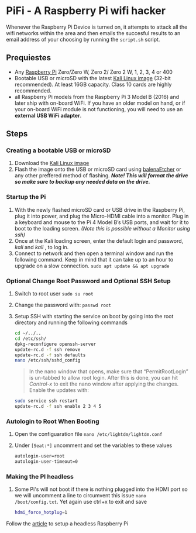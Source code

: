 # PiFi - A Raspberry Pi wifi hacker

Whenever the Raspberry Pi Device is turned on, it attempts to attack all the wifi networks within the area and then emails the succesful results to an email address of your choosing by running the `script.sh` script.

## Prequiestes

* Any [Raspberry Pi](https://www.raspberrypi.com/products/) Zero/Zero W, Zero 2/ Zero 2 W, 1, 2, 3, 4 or 400
* Bootable USB or microSD with the latest [Kali Linux image](https://www.kali.org/get-kali/#kali-arm) (32-bit recommended). At least 16GB capacity. Class 10 cards are highly recommended.
* all Raspberry Pi models from the Raspberry Pi 3 Model B (2016) and later ship with on-board WiFi. If you have an older model on hand, or if your on-board WiFi module is not functioning, you will need to use an **external USB WiFi adapter**.

## Steps

### Creating a bootable USB or microSD

1. Download the [Kali Linux image](https://www.kali.org/get-kali/#kali-arm)
2. Flash the image onto the USB or microSD card using [balenaEtcher](https://www.balena.io/etcher/) or any other preffered method of flashing.
   ***Note! This will format the drive so make sure to backup any needed data on the drive.***

### Startup the Pi

1. With the newly flashed microSD card or USB drive in the Raspberry Pi, plug it into power, and plug the Micro-HDMI cable into a monitor. Plug in a keyboard and mouse to the Pi 4 Model B’s USB ports, and wait for it to boot to the loading screen. *(Note this is possible without a Monitor using ssh)*
2. Once at the Kali loading screen, enter the default login and password, *kali* and *kali* , to log in.
3. Connect to network and then open a terminal window and run the following command. Keep in mind that it can take up to an hour to upgrade on a slow connection. `sudo apt update && apt upgrade`

### **Optional** Change Root Password and Optional SSH Setup

1. Switch to root user `sudo su root`
2. Change the password with: `passwd root`
3. Setup SSH with starting the service on boot by going into the root directory and running the following commands

   ```bash
   cd ~/../..
   cd /etc/ssh/
   dpkg-reconfigure openssh-server
   update-rc.d -f ssh remove
   update-rc.d -f ssh defaults
   nano /etc/ssh/sshd_config
   ```

   > In the nano window that opens, make sure that “PermitRootLogin” is
   > un-tabbed to allow root login. After this is done, you can hit *Control-x* to exit the nano window after applying the changes. Enable the updates with:
   >

   ```bash
   sudo service ssh restart
   update-rc.d -f ssh enable 2 3 4 5
   ```

### Autologin to Root When Booting

1. Open the configuaration file `nano /etc/lightdm/lightdm.conf`
2. Under `[Seat:*]` uncomment and set the variables to these values

   ```bash
   autologin-user=root
   autologin-user-timeout=0
   ```

### Making the PI headless

1. Some Pi's will not boot if there is nothing plugged into the HDMI port so we will uncomment a line to circumvent this issue `nano /boot/config.txt`. Yet again use ctrl+x to exit and save

   ```bash
   hdmi_force_hotplug=1
   ```


Follow the [article](https://mr-intern.medium.com/2021-guide-to-making-your-raspberry-pi-4-a-headless-ethical-hacking-computer-eeca9d24317a) to setup a headless Raspberry Pi
